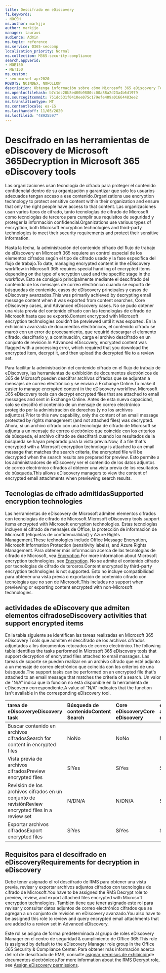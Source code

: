 ```yaml
---
title: Descifrado en eDiscovery
f1.keywords:
- NOCSH
ms.author: markjjo
author: markjjo
manager: laurawi
audience: Admin
ms.topic: reference
ms.service: O365-seccomp
localization_priority: Normal
ms.collection: M365-security-compliance
search.appverid:
- MOE150
- MET150
ms.custom:
- seo-marvel-apr2020
ROBOTS: NOINDEX, NOFOLLOW
description: Obtenga información sobre cómo Microsoft 365 eDiscovery Tools administra documentos cifrados adjuntos a mensajes de correo electrónico.
ms.openlocfilehash: b7c1dc20b8e400b9880cc00a88a2d23a4b6d1979
ms.sourcegitcommit: 751dc531f0410ee075c179efe409a01664483ee2
ms.translationtype: MT
ms.contentlocale: es-ES
ms.lasthandoff: 11/05/2020
ms.locfileid: "48925597"
---
```

# <a name="decryption-in-microsoft-365-ediscovery-tools"></a><span data-ttu-id="f806f-103">Descifrado en las herramientas de eDiscovery de Microsoft 365</span><span class="sxs-lookup"><span data-stu-id="f806f-103">Decryption in Microsoft 365 eDiscovery tools</span></span>

<span data-ttu-id="f806f-104">Las organizaciones usan tecnología de cifrado para proteger el contenido confidencial dentro de su organización y garantizar que solo los usuarios adecuados tengan acceso a ese contenido.</span><span class="sxs-lookup"><span data-stu-id="f806f-104">Organizations use encryption technology to protect sensitive content within their organization and ensure that only the right people have access to that content.</span></span> <span data-ttu-id="f806f-105">Las organizaciones usan varios tipos de cifrado, tanto tecnologías de cifrado de Microsoft como tecnologías de terceros para cumplir sus requisitos de seguridad y proteger la información confidencial.</span><span class="sxs-lookup"><span data-stu-id="f806f-105">Organizations use various types of encryption, both Microsoft encryption technologies and third-party technologies to meet their security requirements and protect their sensitive information.</span></span>

<span data-ttu-id="f806f-106">Hasta la fecha, la administración del contenido cifrado del flujo de trabajo de eDiscovery en Microsoft 365 requiere un control especial de los elementos cifrados según el tipo de cifrado usado y la fase específica del flujo de trabajo.</span><span class="sxs-lookup"><span data-stu-id="f806f-106">To date, managing encrypted content in the eDiscovery workflow in Microsoft 365 requires special handling of encrypted items depending on the type of encryption used and the specific stage in the workflow.</span></span> <span data-ttu-id="f806f-107">Esto se consiguió principalmente mediante el descifrado del contenido de los mensajes de correo electrónico cuando se exportó de búsquedas de contenido, casos de eDiscovery principales y casos de eDiscovery avanzados.</span><span class="sxs-lookup"><span data-stu-id="f806f-107">This was primarily achieved by decrypting email message content when it was exported from content searches, Core eDiscovery cases, and Advanced eDiscovery cases.</span></span> <span data-ttu-id="f806f-108">No se pudo obtener una vista previa del contenido cifrado con las tecnologías de cifrado de Microsoft hasta que se exportó.</span><span class="sxs-lookup"><span data-stu-id="f806f-108">Content encrypted with Microsoft encryption technologies couldn't be previewed until it was exported.</span></span> <span data-ttu-id="f806f-109">En la exhibición avanzada de documentos electrónicos, el contenido cifrado se marcó con un error de procesamiento, que requirió descargar el elemento cifrado, descifrarlo y, a continuación, carga el archivo descifrado en un conjunto de revisión.</span><span class="sxs-lookup"><span data-stu-id="f806f-109">In Advanced eDiscovery, encrypted content was flagged with a processing error, which required that you download the encrypted item, decrypt it, and then upload the decrypted file to a review set.</span></span>

<span data-ttu-id="f806f-110">Para facilitar la administración del contenido cifrado en el flujo de trabajo de eDiscovery, las herramientas de exhibición de documentos electrónicos de 365 de Microsoft pueden descifrar archivos cifrados que se adjuntan a mensajes de correo electrónico y se envían a Exchange Online.</span><span class="sxs-lookup"><span data-stu-id="f806f-110">To make it easier to manage encrypted content in the eDiscovery workflow, Microsoft 365 eDiscovery tools can decrypt encrypted files that are attached to email messages and sent in Exchange Online.</span></span> <span data-ttu-id="f806f-111">Antes de esta nueva capacidad, solo se descifró el contenido de un mensaje de correo electrónico protegido por la administración de derechos (y no los archivos adjuntos).</span><span class="sxs-lookup"><span data-stu-id="f806f-111">Prior to this new capability, only the content of an email message protected by rights management (and not attached files) was decrypted.</span></span> <span data-ttu-id="f806f-112">Ahora, si un archivo cifrado con una tecnología de cifrado de Microsoft se adjunta a un mensaje de correo electrónico que coincide con los criterios de búsqueda, el archivo cifrado se descifrará cuando los resultados de la búsqueda se hayan preparado para la vista previa.</span><span class="sxs-lookup"><span data-stu-id="f806f-112">Now, if a file that's encrypted with a Microsoft encryption technology is attached to an email message that matches the search criteria, the encrypted file will be decrypted when the search results are prepared for preview.</span></span> <span data-ttu-id="f806f-113">Esto permite a los administradores de eDiscovery ver el contenido de los datos adjuntos de correo electrónico cifrados al obtener una vista previa de los resultados de búsqueda.</span><span class="sxs-lookup"><span data-stu-id="f806f-113">This allows eDiscovery managers to view the content of encrypted email attachments when previewing search results.</span></span>

## <a name="supported-encryption-technologies"></a><span data-ttu-id="f806f-114">Tecnologías de cifrado admitidas</span><span class="sxs-lookup"><span data-stu-id="f806f-114">Supported encryption technologies</span></span>

<span data-ttu-id="f806f-115">Las herramientas de eDiscovery de Microsoft admiten elementos cifrados con tecnologías de cifrado de Microsoft.</span><span class="sxs-lookup"><span data-stu-id="f806f-115">Microsoft eDiscovery tools support items encrypted with Microsoft encryption technologies.</span></span> <span data-ttu-id="f806f-116">Estas tecnologías incluyen el cifrado de mensajes de Office, la protección de información de Microsoft (etiquetas de confidencialidad) y Azure Rights Management.</span><span class="sxs-lookup"><span data-stu-id="f806f-116">These technologies include Office Message Encryption, Microsoft Information Protection (sensitivity labels), and Azure Rights Management.</span></span> <span data-ttu-id="f806f-117">Para obtener más información acerca de las tecnologías de cifrado de Microsoft, vea [Encryption](encryption.md).</span><span class="sxs-lookup"><span data-stu-id="f806f-117">For more information about Microsoft encryption technologies, see [Encryption](encryption.md).</span></span> <span data-ttu-id="f806f-118">No se admite el contenido cifrado por tecnologías de cifrado de terceros.</span><span class="sxs-lookup"><span data-stu-id="f806f-118">Content encrypted by third-party encryption technologies is not supported.</span></span> <span data-ttu-id="f806f-119">Esto no incluye compatibilidad para obtener una vista previa o exportación de contenido cifrado con tecnologías que no son de Microsoft.</span><span class="sxs-lookup"><span data-stu-id="f806f-119">This includes no support when previewing or exporting content encrypted with non-Microsoft technologies.</span></span>

## <a name="ediscovery-activities-that-support-encrypted-items"></a><span data-ttu-id="f806f-120">actividades de eDiscovery que admiten elementos cifrados</span><span class="sxs-lookup"><span data-stu-id="f806f-120">eDiscovery activities that support encrypted items</span></span>

<span data-ttu-id="f806f-121">En la tabla siguiente se identifican las tareas realizadas en Microsoft 365 eDiscovery Tools que admiten el descifrado de los archivos cifrados adjuntados a los documentos retocados de correo electrónico.</span><span class="sxs-lookup"><span data-stu-id="f806f-121">The following table identifies the tasks performed in Microsoft 365 eDiscovery tools that support decryption of encrypted files attached to email massages.</span></span> <span data-ttu-id="f806f-122">Las tareas de soporte se pueden realizar en un archivo cifrado que esté adjunto a un mensaje de correo electrónico que coincida con los criterios de una búsqueda.</span><span class="sxs-lookup"><span data-stu-id="f806f-122">The support tasks can be performed on an encrypted file that's attached to an email message that matches the criteria of a search.</span></span> <span data-ttu-id="f806f-123">Un valor de "N/A" indica que la función no está disponible en la herramienta de eDiscovery correspondiente.</span><span class="sxs-lookup"><span data-stu-id="f806f-123">A value of "N/A" indicates that the function isn't available in the corresponding eDiscovery tool.</span></span>

|<span data-ttu-id="f806f-124">tarea de eDiscovery</span><span class="sxs-lookup"><span data-stu-id="f806f-124">eDiscovery task</span></span>  |<span data-ttu-id="f806f-125">Búsqueda de contenido</span><span class="sxs-lookup"><span data-stu-id="f806f-125">Content Search</span></span>  |<span data-ttu-id="f806f-126">Core eDiscovery</span><span class="sxs-lookup"><span data-stu-id="f806f-126">Core eDiscovery</span></span>  |<span data-ttu-id="f806f-127">eDiscovery avanzado</span><span class="sxs-lookup"><span data-stu-id="f806f-127">Advanced eDiscovery</span></span>  |
|:---------|:---------|:---------|:---------|
|<span data-ttu-id="f806f-128">Buscar contenido en archivos cifrados</span><span class="sxs-lookup"><span data-stu-id="f806f-128">Search for content in encrypted files</span></span>     |<span data-ttu-id="f806f-129">No</span><span class="sxs-lookup"><span data-stu-id="f806f-129">No</span></span>      |<span data-ttu-id="f806f-130">No</span><span class="sxs-lookup"><span data-stu-id="f806f-130">No</span></span>      |<span data-ttu-id="f806f-131">No</span><span class="sxs-lookup"><span data-stu-id="f806f-131">No</span></span>      |
|<span data-ttu-id="f806f-132">Vista previa de archivos cifrados</span><span class="sxs-lookup"><span data-stu-id="f806f-132">Preview encrypted files</span></span>     |<span data-ttu-id="f806f-133">Sí</span><span class="sxs-lookup"><span data-stu-id="f806f-133">Yes</span></span>      |<span data-ttu-id="f806f-134">Sí</span><span class="sxs-lookup"><span data-stu-id="f806f-134">Yes</span></span>     |<span data-ttu-id="f806f-135">Sí</span><span class="sxs-lookup"><span data-stu-id="f806f-135">Yes</span></span>       |
|<span data-ttu-id="f806f-136">Revisión de los archivos cifrados en un conjunto de revisión</span><span class="sxs-lookup"><span data-stu-id="f806f-136">Review encrypted files in a review set</span></span>    |<span data-ttu-id="f806f-137">N/D</span><span class="sxs-lookup"><span data-stu-id="f806f-137">N/A</span></span>      |<span data-ttu-id="f806f-138">N/D</span><span class="sxs-lookup"><span data-stu-id="f806f-138">N/A</span></span>        | <span data-ttu-id="f806f-139">Sí</span><span class="sxs-lookup"><span data-stu-id="f806f-139">Yes</span></span>        |
|<span data-ttu-id="f806f-140">Exportar archivos cifrados</span><span class="sxs-lookup"><span data-stu-id="f806f-140">Export encrypted files</span></span>    |<span data-ttu-id="f806f-141">Sí</span><span class="sxs-lookup"><span data-stu-id="f806f-141">Yes</span></span>       |<span data-ttu-id="f806f-142">Sí</span><span class="sxs-lookup"><span data-stu-id="f806f-142">Yes</span></span>  |<span data-ttu-id="f806f-143">Sí</span><span class="sxs-lookup"><span data-stu-id="f806f-143">Yes</span></span>    |

## <a name="requirements-for-decryption-in-ediscovery"></a><span data-ttu-id="f806f-144">Requisitos para el descifrado en eDiscovery</span><span class="sxs-lookup"><span data-stu-id="f806f-144">Requirements for decryption in eDiscovery</span></span>

<span data-ttu-id="f806f-145">Debe tener asignado el rol descifrado de RMS para obtener una vista previa, revisar y exportar archivos adjuntos cifrados con tecnologías de cifrado de Microsoft.</span><span class="sxs-lookup"><span data-stu-id="f806f-145">You have to be assigned the RMS Decrypt role to preview, review, and export attached files encrypted with Microsoft encryption technologies.</span></span> <span data-ttu-id="f806f-146">También tiene que tener asignado este rol para revisar y consultar datos adjuntos de correo electrónico cifrados que se agregan a un conjunto de revisión en eDiscovery avanzado.</span><span class="sxs-lookup"><span data-stu-id="f806f-146">You also have to be assigned this role to review and query encrypted email attachments that are added to a review set in Advanced eDiscovery.</span></span>

<span data-ttu-id="f806f-147">Este rol se asigna de forma predeterminada al grupo de roles eDiscovery Manager en el centro de seguridad & cumplimiento de Office 365.</span><span class="sxs-lookup"><span data-stu-id="f806f-147">This role is assigned by default to the eDiscovery Manager role group in the Office 365 Security & Compliance Center.</span></span> <span data-ttu-id="f806f-148">Para obtener más información acerca del rol de descifrado de RMS, consulte [asignar permisos de exhibición](assign-ediscovery-permissions.md#rms-decrypt)de documentos electrónicos.</span><span class="sxs-lookup"><span data-stu-id="f806f-148">For more information about the RMS Decrypt role, see [Assign eDiscovery permissions](assign-ediscovery-permissions.md#rms-decrypt).</span></span>
